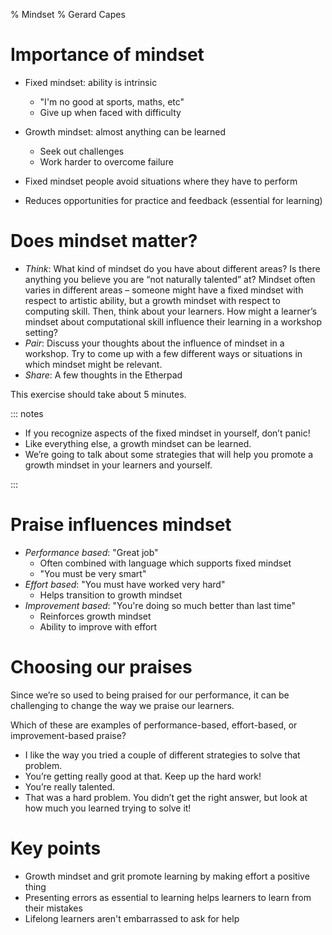 % Mindset
% Gerard Capes

# Importance of mindset
- Fixed mindset: ability is intrinsic
  - "I'm no good at sports, maths, etc"
  - Give up when faced with difficulty
- Growth mindset: almost anything can be learned
  - Seek out challenges
  - Work harder to overcome failure

- Fixed mindset people avoid situations where they have to perform
- Reduces opportunities for practice and feedback (essential for learning)

# Does mindset matter?
- *Think*: What kind of mindset do you have about different areas? Is there anything you believe you are “not naturally talented” at? Mindset often varies in different areas – someone might have a fixed mindset with respect to artistic ability, but a growth mindset with respect to computing skill. Then, think about your learners. How might a learner’s mindset about computational skill influence their learning in a workshop setting?
- *Pair*: Discuss your thoughts about the influence of mindset in a workshop.
  Try to come up with a few different ways or situations in which mindset might be relevant.
- *Share*: A few thoughts in the Etherpad

This exercise should take about 5 minutes.

::: notes

- If you recognize aspects of the fixed mindset in yourself, don’t panic!
- Like everything else, a growth mindset can be learned.
- We’re going to talk about some strategies that will help you promote a growth mindset in your learners and yourself.

:::

# Praise influences mindset
- *Performance based*: "Great job"
  - Often combined with language which supports fixed mindset
  - "You must be very smart"
- *Effort based*: "You must have worked very hard"
  - Helps transition to growth mindset
- *Improvement based*: "You're doing so much better than last time"
  - Reinforces growth mindset
  - Ability to improve with effort

# Choosing our praises
Since we’re so used to being praised for our performance,
it can be challenging to change the way we praise our learners.

Which of these are examples of performance-based, effort-based, or improvement-based praise?

- I like the way you tried a couple of different strategies to solve that problem.
- You’re getting really good at that. Keep up the hard work!
- You’re really talented.
- That was a hard problem. You didn’t get the right answer, but look at how much you learned trying to solve it!


# Key points
- Growth mindset and grit promote learning by making effort a positive thing
- Presenting errors as essential to learning helps learners to learn from their mistakes
- Lifelong learners aren't embarrassed to ask for help
